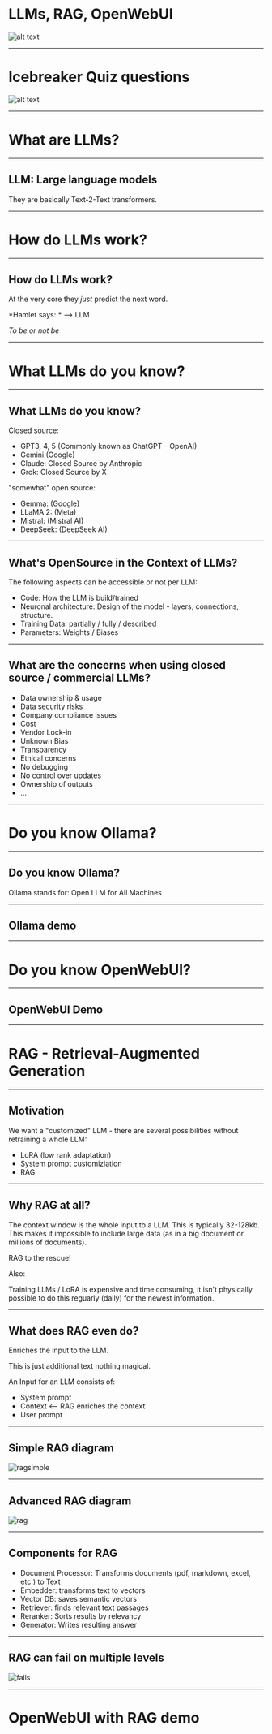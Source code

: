 # LLMs, RAG, OpenWebUI

![alt text](intro.png)

---

# Icebreaker Quiz questions

![alt text](quiz.png)

---

# What are LLMs?

---

## LLM: Large language models

They are basically Text-2-Text transformers.

---

# How do LLMs work?

---

## How do LLMs work?

At the very core they *just* predict the next word.

*Hamlet says: * --> LLM

*To be or not be*

---

# What LLMs do you know?

---

## What LLMs do you know?

Closed source:

- GPT3, 4, 5 (Commonly known as ChatGPT - OpenAI)
- Gemini (Google)
- Claude: Closed Source by Anthropic
- Grok: Closed Source by X

"somewhat" open source:

- Gemma: (Google)
- LLaMA 2: (Meta)
- Mistral: (Mistral AI)
- DeepSeek: (DeepSeek AI)

---

## What's OpenSource in the Context of LLMs?

The following aspects can be accessible or not per LLM:

- Code: How the LLM is build/trained
- Neuronal architecture: Design of the model - layers, connections, structure.
- Training Data: partially / fully / described
- Parameters: Weights / Biases

---

## What are the concerns when using closed source / commercial LLMs?

- Data ownership & usage
- Data security risks
- Company compliance issues
- Cost
- Vendor Lock-in
- Unknown Bias
- Transparency
- Ethical concerns
- No debugging
- No control over updates
- Ownership of outputs
- ...

---

# Do you know Ollama?

---

## Do you know Ollama?

Ollama stands for: Open LLM for All Machines

---

## Ollama demo

---

# Do you know OpenWebUI?

---

## OpenWebUI Demo

---

# RAG - Retrieval-Augmented Generation

---

## Motivation

We want a "customized" LLM - there are several possibilities without retraining a whole LLM:

- LoRA (low rank adaptation)
- System prompt customiziation
- RAG

---

## Why RAG at all?

The context window is the whole input to a LLM. This is typically 32-128kb. This makes it impossible to include large data (as in a big document or millions of documents).

RAG to the rescue!

Also:

Training LLMs / LoRA is expensive and time consuming, it isn't physically possible to do this reguarly (daily) for the newest information.

---

## What does RAG even do?

Enriches the input to the LLM.

This is just additional text nothing magical.

An Input for an LLM consists of:

- System prompt
- Context <-- RAG enriches the context
- User prompt

---

## Simple RAG diagram

![ragsimple](rag_simple.png)

---

## Advanced RAG diagram

![rag](rag_complex.png)

---

## Components for RAG

- Document Processor: Transforms documents (pdf, markdown, excel, etc.) to Text
- Embedder: transforms text to vectors
- Vector DB: saves semantic vectors
- Retriever: finds relevant text passages
- Reranker: Sorts results by relevancy
- Generator: Writes resulting answer

---

## RAG can fail on multiple levels

![fails](fails.png)

---

# OpenWebUI with RAG demo